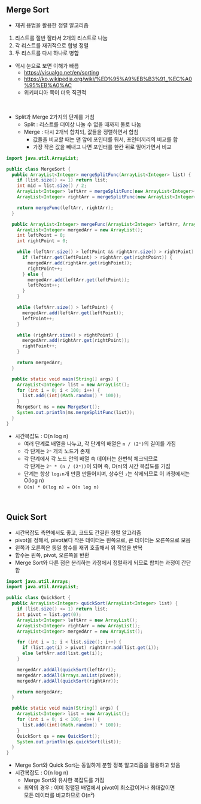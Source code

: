 ## Merge Sort

- 재귀 용법을 활용한 정렬 알고리즘

1. 리스트를 절반 잘라서 2개의 리스트로 나눔
2. 각 리스트를 재귀적으로 합병 정렬
3. 두 리스트를 다시 하나로 병합

- 역시 눈으로 보면 이해가 빠름
  - https://visualgo.net/en/sorting
  - https://ko.wikipedia.org/wiki/%ED%95%A9%EB%B3%91_%EC%A0%95%EB%A0%AC
  - 위키피디아 쪽이 더욱 직관적

<br>

- Split과 Merge 2가지의 단계를 거침
  - Split : 리스트를 더이상 나눌 수 없을 때까지 둘로 나눔
  - Merge : 다시 2개씩 합치되, 값들을 정렬하면서 합침
    - 값들을 비교할 때는 맨 앞에 포인터를 둬서, 포인터끼리의 비교를 함
    - 가장 작은 값을 빼내고 나면 포인터를 한칸 뒤로 밀어가면서 비교

```java
import java.util.ArrayList;

public class MergeSort {
  public ArrayList<Integer> mergeSplitFunc(ArrayList<Integer> list) {
    if (list.size() <= 1) return list;
    int mid = list.size() / 2;
    ArrayList<Integer> leftArr = mergeSplitFunc(new ArrayList<Integer>(list.subList(0, mid)));
    ArrayList<Integer> rightArr = mergeSplitFunc(new ArrayList<Integer>(list.subList(mid, list.size())));

    return mergeFunc(leftArr, rightArr);
  }

  public ArrayList<Integer> mergeFunc(ArrayList<Integer> leftArr, ArrayList<Integer> rightArr) {
    ArrayList<Integer> mergedArr = new ArrayList();
    int leftPoint = 0;
    int rightPoint = 0;

    while (leftArr.size() > leftPoint && rightArr.size() > rightPoint) {
      if (leftArr.get(leftPoint) > rightArr.get(rightPoint)) {
        mergedArr.add(rightArr.get(righPoint));
        rightPoint++;
      } else {
        mergedArr.add(leftArr.get(leftPoint));
        leftPoint++;
      }
    }

    while (leftArr.size() > leftPoint) {
      mergedArr.add(leftArr.get(leftPoint));
      leftPoint++;
    }

    while (rightArr.size() > rightPoint) {
      mergedArr.add(rightArr.get(rightPoint));
      rightPoint++;
    }

    return mergedArr;
  }

  public static void main(String[] args) {
    ArrayList<Integer> list = new ArrayList();
    for (int i = 0; i < 100; i++) {
      list.add((int)(Math.random() * 100));
    }
    MergeSort ms = new MergeSort();
    System.out.println(ms.mergeSplitFunc(list));
  }
}
```

- 시간복잡도 : O(n log n)
  - 여러 단계로 배열을 나누고, 각 단계의 배열은 `n / (2ⁿ)`의 길이를 가짐
  - 각 단계는 `2ⁿ` 개의 노드가 존재
  - 각 단계에서 각 노드 안의 배열 속 데이터는 한번씩 체크되므로<br>각 단계는 `2ⁿ * (n / (2ⁿ))`이 되며 즉, O(n)의 시간 복잡도를 가짐
  - 단계는 항상 `log₂n`개 만큼 만들어지며, 상수인 `₂`는 삭제되므로 이 과정에서는 O(log n)
  - `O(n) * O(log n) = O(n log n)`

<br>

## Quick Sort

- 시간복잡도 측면에서도 좋고, 코드도 간결한 정렬 알고리즘
- pivot을 정해서, pivot보다 작은 데이터는 왼쪽으로, 큰 데이터는 오른쪽으로 모음
- 왼쪽과 오른쪽은 동일 함수를 재귀 호출해서 위 작업을 반복
- 함수는 왼쪽, pivot, 오른쪽을 반환
- Merge Sort와 다른 점은 분리하는 과정에서 정렬하게 되므로 합치는 과정이 간단함

```java
import java.util.Arrays;
import java.util.ArrayList;

public class QuickSort {
  public ArrayList<Integer> quickSort(ArrayList<Integer> list) {
    if (list.size() <= 1) return list;
    int pivot = list.get(0);
    ArrayList<Integer> leftArr = new ArrayList();
    ArrayList<Integer> rightArr = new ArrayList();
    ArrayList<Integer> mergedArr = new ArrayList();

    for (int i = 1; i < list.size(); i++) {
      if (list.get(i) > pivot) rightArr.add(list.get(i));
      else leftArr.add(list.get(i));
    }

    mergedArr.addAll(quickSort(leftArr));
    mergedArr.addAll(Arrays.asList(pivot));
    mergedArr.addAll(quickSort(rightArr));

    return mergedArr;
  }

  public static void main(String[] args) {
    ArrayList<Integer> list = new ArrayList();
    for (int i = 0; i < 100; i++) {
      list.add((int)(Math.random() * 100));
    }
    QuickSort qs = new QuickSort();
    System.out.println(qs.quickSort(list));
  }
}
```

- Merge Sort와 Quick Sort는 동일하게 분할 정복 알고리즘을 활용하고 있음
- 시간복잡도 : O(n log n)
  - Merge Sort와 유사한 복잡도를 가짐
  - 최악의 경우 : 이미 정렬된 배열에서 pivot이 최소값이거나 최대값이면<br>모든 데이터를 비교하므로 O(n²)
